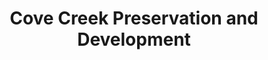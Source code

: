 ---
layout: repo
title: "Cove Creek Preservation and Development"
id: 5633
permalink: repos/5633/
---